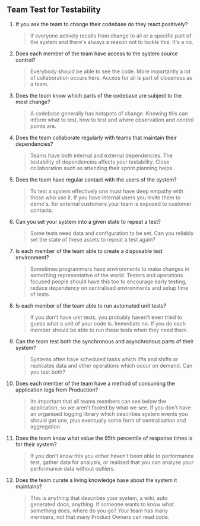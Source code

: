 ## Team Test for Testability

1. If you ask the team to change their codebase do they react positively?
    > If everyone actively recoils from change to all or a specific part of the system and there's always a reason not to tackle this. It's a no.
2. Does each member of the team have access to the system source control?
    > Everybody should be able to see the code. More importantly a lot of collaboration occurs here. Access for all is part of closeness as a team.
3. Does the team know which parts of the codebase are subject to the most change?
    > A codebase generally has hotspots of change. Knowing this can inform what to test, how to test and where observation and control points are.
4. Does the team collaborate regularly with teams that maintain their dependencies?
    > Teams have both internal and external dependencies. The testability of dependencies affects your testability. Close collaboration such as attending their sprint planning helps.
5. Does the team have regular contact with the users of the system?
    > To test a system effectively one must have deep empathy with those who use it. If you have internal users you invite them to demo's, for external customers your team is exposed to customer contacts.
6. Can you set your system into a given state to repeat a test?
    > Some tests need data and configuration to be set. Can you reliably set the state of these assets to repeat a test again?
7. Is each member of the team able to create a disposable test environment?
    > Sometimes programmers have environments to make changes in something representative of the world. Testers and operations focused people should have this too to encourage early testing, reduce dependency on centralised environments and setup time of tests. 
8. Is each member of the team able to run automated unit tests?
    > If you don't have unit tests, you probably haven't even tried to guess what a unit of your code is. Immediate no. If you do each member should be able to run these tests when they need them. 
9. Can the team test both the synchronous and asynchronous parts of their system?
    > Systems often have scheduled tasks which lifts and shifts or replicates data and other operations which occur on demand. Can you test both?
10. Does each member of the team have a method of consuming the application logs from Production?
    > Its important that all teams members can see below the application, so we aren't fooled by what we see. If you don't have an organised logging library which describes system events you should get one, plus eventually some form of centralisation and aggregation. 
11. Does the team know what value the 95th percentile of response times is for their system?
    > If you don't know this you either haven't been able to performance test, gather data for analysis, or realised that you can analyse your performance data without outliers.
12. Does the team curate a living knowledge base about the system it maintains?
    > This is anything that describes your system, a wiki, auto generated docs, anything. If someone wants to know what something does, where do you go? Your team has many members, not that many Product Owners can read code.
















